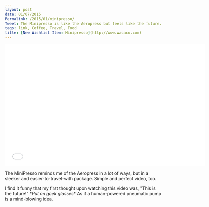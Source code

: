 ```yaml
---
layout: post
date: 01/07/2015
Permalink: /2015/01/minipresso/
Tweet: The Minipresso is like the Aeropress but feels like the future.
tags: link, Coffee, Travel, Food
title: [New Wishlist Item: Minipresso](http://www.wacaco.com)
---
```


<iframe id="video" width="640" height="390" src="//www.youtube.com/embed/lSppIjPSxyc" frameborder="0" allowfullscreen></iframe>

The MiniPresso reminds me of the Aeropress in a lot of ways, but in a sleeker and easier-to-travel-with package. Simple and perfect video, too.

I find it funny that my first thought upon watching this video was, "This is the future!" \**Put on geek glasses** As if a human-powered pneumatic pump is a mind-blowing idea.